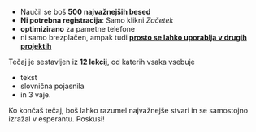 - Naučil se boš **500 najvažnejših besed**
- **Ni potrebna registracija**: Samo klikni *Začetek*
- **optimizirano** za pametne telefone
- ni samo brezplačen, ampak tudi **[prosto se lahko uporablja v drugih projektih](https://github.com/Esperanto/kurso-zagreba-metodo)**

Tečaj je sestavljen iz **12 lekcij**, od katerih vsaka vsebuje

- tekst
- slovnična pojasnila
- in 3 vaje.

Ko končaš tečaj, boš lahko razumel najvažnejše stvari in se samostojno izražal v esperantu. Poskusi!
